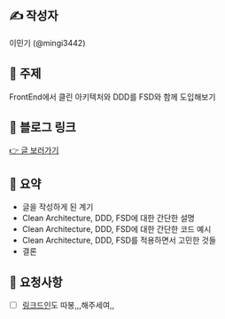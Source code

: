## ✍️ 작성자

이민기 (@mingi3442)

## 📌 주제

FrontEnd에서 클린 아키텍처와 DDD를 FSD와 함께 도입해보기

## 🔗 블로그 링크

[👉 글 보러가기](https://min71.dev/posts/fsd-ddd-clean-architecture)

## 📝 요약

- 글을 작성하게 된 계기
- Clean Architecture, DDD, FSD에 대한 간단한 설명
- Clean Architecture, DDD, FSD에 대한 간단한 코드 예시
- Clean Architecture, DDD, FSD를 적용하면서 고민한 것들
- 결론

## 🤝 요청사항

- [ ] [링크드인](https://www.linkedin.com/posts/min71_frontend-clean-architecture-with-fsd-ddd-activity-7350829310607249408-QXfM?utm_source=share&utm_medium=member_desktop&rcm=ACoAAEIUafwBUpR2Lylhdt3-ElAzOpZWZyF6zOE)도 따봉,,,해주세여,,
